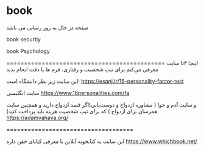 # book

صفحه در حال به روز رسانی می باشد

book securtiy

book Psychology

=============================================
اینجا ۳تا سایت معرفی می‌کنم برای تیپ شخصیت و رفتاری، فرم ها با دقت انجام بدید

این سایت زیر نظر دانشگاه است:
https://esanj.ir/16-personality-factor-test

سایت انگلیسی
https://www.16personalities.com/fa

و سایت آدم و حوا ( مشاوره ازدواج و دوست‌یابی(اگر قصد ازدواج دارید و همچنین سایت همرسان برای ازدواج ) که برای تیپ شخصیت هزینه باید پرداخت کنید)
https://adamvahava.org/


====================================

این سایت یه کتابخونه آنلاین با معرفی کتابای خفن داره
https://www.whichbook.net/
